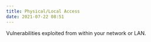 ```yaml
---
title: Physical/Local Access
date: 2021-07-22 08:51
---
```


Vulnerabilities exploited from within your network or LAN.
